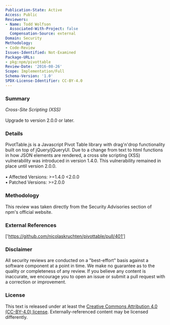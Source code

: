 ```yaml
---
Publication-State: Active
Access: Public
Reviewers:
- Name: Todd Wolfson
  Associated-With-Project: false
  Compensation-Source: external
Domain: Security
Methodology:
- Code-Review
Issues-Identified: Not-Examined
Package-URLs:
- pkg:npm/pivottable
Review-Date: '2016-08-26'
Scope: Implementation/Full
Schema-Version: '1.0'
SPDX-License-Identifier: CC-BY-4.0
---
```

### Summary
*Cross-Site Scripting (XSS)*<br><br>Upgrade to version 2.0.0 or later.
### Details
PivotTable.js is a Javascript Pivot Table library with drag'n'drop functionality built on top of jQuery/jQueryUI.  Due to a change from text to html functions in how JSON elements are rendered, a cross site scripting (XSS) vulnerability was introduced in version 1.4.0.  This vulnerability remained in place until version 2.0.0.
<br><br>• Affected Versions: >=1.4.0 <2.0.0
<br>• Patched Versions: >=2.0.0
### Methodology
This review was taken directly from the Security Advisories section of npm's official website.
### External References
['https://github.com/nicolaskruchten/pivottable/pull/401']
### Disclaimer
All security reviews are conducted on a "best-effort" basis against a software component at a point in time. We make no guarantee as to the quality or completeness of any review. If you believe any content is inaccurate, we encourage you to open an issue or submit a pull request with a correction or improvement.
### License
This text is released under at least the [Creative Commons Attribution 4.0 (CC-BY-4.0) license](https://creativecommons.org/licenses/by/4.0/legalcode.txt). Externally-referenced content may be licensed differently.
